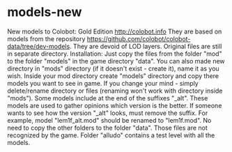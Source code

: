 models-new
==========

New models to Colobot: Gold Edition http://colobot.info
They are based on models from the repository https://github.com/colobot/colobot-data/tree/dev-models. They are devoid of LOD layers. Original files are still in separate directory.
Installation: Just copy the files from the folder "mod" to the folder "models" in the game directory "data". You can also made new directory in "mods" directory (if it doesn't exist - create it), name it as you wish. Inside your mod directory create "models" directory and copy there models you want to see in game. If you change your mind - simply delete/rename directory or files (renaming won't work with directory inside "mods").
Some models include at the end of the suffixes "_alt". These models are used to gather opinions which version is the better.  If someone wants to see how the version "_alt" looks, must remove the suffix. For example, model "lem1f_alt.mod" should be renamed to "lem1f.mod".
No need to copy the other folders to the folder "data". Those files are not recognized by the game.
Folder "alludo" contains a test level with all the models.